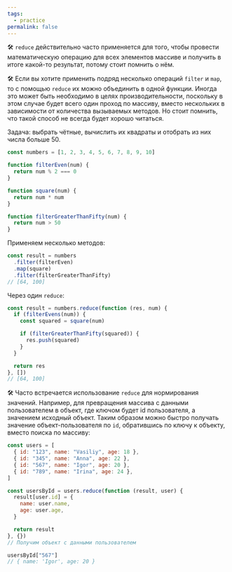 ```yaml
---
tags:
  - practice
permalink: false
---
```


🛠 `reduce` действительно часто применяется для того, чтобы провести математическую операцию для всех элементов массиве и получить в итоге какой-то результат, потому стоит помнить о нём.

🛠 Если вы хотите применить подряд несколько операций `filter` и `map`, то с помощью `reduce` их можно объединить в одной функции. Иногда это может быть необходимо в целях производительности, поскольку в этом случае будет всего один проход по массиву, вместо нескольких в зависимости от количества вызываемых методов. Но стоит помнить, что такой способ не всегда будет хорошо читаться.

Задача: выбрать чётные, вычислить их квадраты и отобрать из них числа больше 50.

```js
const numbers = [1, 2, 3, 4, 5, 6, 7, 8, 9, 10]

function filterEven(num) {
  return num % 2 === 0
}

function square(num) {
  return num * num
}

function filterGreaterThanFifty(num) {
  return num > 50
}
```

Применяем несколько методов:

```js
const result = numbers
  .filter(filterEven)
  .map(square)
  .filter(filterGreaterThanFifty)
// [64, 100]
```

Через один `reduce`:

```js
const result = numbers.reduce(function (res, num) {
  if (filterEvens(num)) {
    const squared = square(num)

    if (filterGreaterThanFifty(squared)) {
      res.push(squared)
    }
  }

  return res
}, [])
// [64, 100]
```

🛠 Часто встречается использование `reduce` для нормирования значений. Например, для превращения массива с данными пользователем в объект, где ключом будет id пользователя, а значением исходный объект. Таким образом можно быстро получать значение объект-пользователя по `id`, обратившись по ключу к объекту, вместо поиска по массиву:

```js
const users = [
  { id: "123", name: "Vasiliy", age: 18 },
  { id: "345", name: "Anna", age: 22 },
  { id: "567", name: "Igor", age: 20 },
  { id: "789", name: "Irina", age: 24 },
]

const usersById = users.reduce(function (result, user) {
  result[user.id] = {
    name: user.name,
    age: user.age,
  }

  return result
}, {})
// Получим объект с данными пользователем

usersById["567"]
// { name: 'Igor', age: 20 }
```
